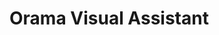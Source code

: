 # Orama Visual Assistant
<link href="OramaVA/app/images/favicon.ico" rel="icon" type="images/ico" />
